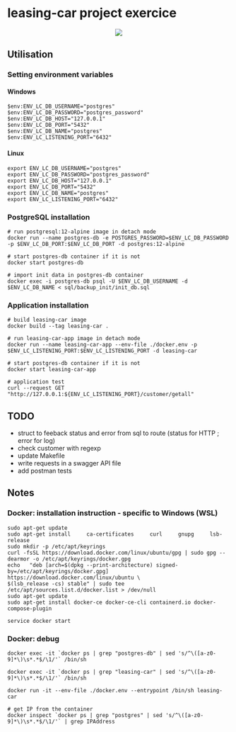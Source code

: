 # leasing-car project exercice



<p align="center">
  <img src="https://user-images.githubusercontent.com/22281217/182313702-d44449a0-b7d9-4cf3-bbf2-e778f4fa29af.png">
</p>



## Utilisation

### Setting environment variables
#### Windows
```
$env:ENV_LC_DB_USERNAME="postgres"
$env:ENV_LC_DB_PASSWORD="postgres_password"
$env:ENV_LC_DB_HOST="127.0.0.1"
$env:ENV_LC_DB_PORT="5432"
$env:ENV_LC_DB_NAME="postgres"
$env:ENV_LC_LISTENING_PORT="6432"
```
#### Linux
```
export ENV_LC_DB_USERNAME="postgres"
export ENV_LC_DB_PASSWORD="postgres_password"
export ENV_LC_DB_HOST="127.0.0.1"
export ENV_LC_DB_PORT="5432"
export ENV_LC_DB_NAME="postgres"
export ENV_LC_LISTENING_PORT="6432"
```

### PostgreSQL installation
```
# run postgresql:12-alpine image in detach mode
docker run --name postgres-db -e POSTGRES_PASSWORD=$ENV_LC_DB_PASSWORD -p $ENV_LC_DB_PORT:$ENV_LC_DB_PORT -d postgres:12-alpine

# start postgres-db container if it is not
docker start postgres-db

# import init data in postgres-db container
docker exec -i postgres-db psql -U $ENV_LC_DB_USERNAME -d $ENV_LC_DB_NAME < sql/backup_init/init_db.sql
```


### Application installation
```
# build leasing-car image
docker build --tag leasing-car .

# run leasing-car-app image in detach mode
docker run --name leasing-car-app --env-file ./docker.env -p $ENV_LC_LISTENING_PORT:$ENV_LC_LISTENING_PORT -d leasing-car

# start postgres-db container if it is not
docker start leasing-car-app

# application test
curl --request GET "http://127.0.0.1:${ENV_LC_LISTENING_PORT}/customer/getall"
```



## TODO

* struct to feeback status and error from sql to route (status for HTTP ; error for log)
* check customer with regexp
* update Makefile
* write requests in a swagger API file
* add postman tests



## Notes

### Docker: installation instruction - specific to Windows (WSL)
```
sudo apt-get update
sudo apt-get install     ca-certificates     curl     gnupg     lsb-release
sudo mkdir -p /etc/apt/keyrings
curl -fsSL https://download.docker.com/linux/ubuntu/gpg | sudo gpg --dearmor -o /etc/apt/keyrings/docker.gpg
echo   "deb [arch=$(dpkg --print-architecture) signed-by=/etc/apt/keyrings/docker.gpg] https://download.docker.com/linux/ubuntu \
$(lsb_release -cs) stable" | sudo tee /etc/apt/sources.list.d/docker.list > /dev/null
sudo apt-get update
sudo apt-get install docker-ce docker-ce-cli containerd.io docker-compose-plugin

service docker start
```

### Docker: debug
```
docker exec -it `docker ps | grep "postgres-db" | sed 's/^\([a-z0-9]*\)\s*.*$/\1/'` /bin/sh

docker exec -it `docker ps | grep "leasing-car" | sed 's/^\([a-z0-9]*\)\s*.*$/\1/'` /bin/sh

docker run -it --env-file ./docker.env --entrypoint /bin/sh leasing-car

# get IP from the container
docker inspect `docker ps | grep "postgres" | sed 's/^\([a-z0-9]*\)\s*.*$/\1/'` | grep IPAddress
```
